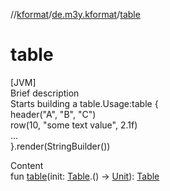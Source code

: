 //[kformat](../index.md)/[de.m3y.kformat](index.md)/[table](table.md)



# table  
[JVM]  
Brief description  
Starts building a table.Usage:table {  
    header("A", "B", "C")  
    row(10, "some text value", 2.1f)  
    ...  
}.render(StringBuilder())  
  
  
Content  
fun [table](table.md)(init: [Table](-table/index.md).() -> [Unit](https://kotlinlang.org/api/latest/jvm/stdlib/kotlin/-unit/index.html)): [Table](-table/index.md)  



